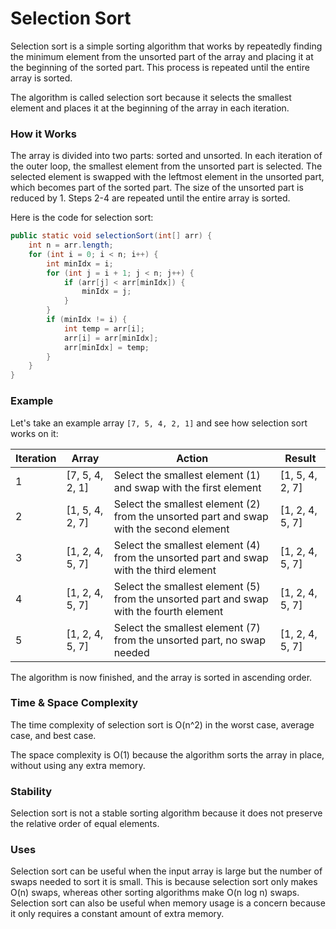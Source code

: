 Selection Sort
=======================================
Selection sort is a simple sorting algorithm that works by repeatedly finding the minimum element from the unsorted part of the array and placing it at the beginning of the sorted part. This process is repeated until the entire array is sorted.

The algorithm is called selection sort because it selects the smallest element and places it at the beginning of the array in each iteration.

### How it Works
The array is divided into two parts: sorted and unsorted.
In each iteration of the outer loop, the smallest element from the unsorted part is selected.
The selected element is swapped with the leftmost element in the unsorted part, which becomes part of the sorted part.
The size of the unsorted part is reduced by 1.
Steps 2-4 are repeated until the entire array is sorted.

Here is the code for selection sort:
```java
public static void selectionSort(int[] arr) {
    int n = arr.length;
    for (int i = 0; i < n; i++) {
        int minIdx = i;
        for (int j = i + 1; j < n; j++) {
            if (arr[j] < arr[minIdx]) {
                minIdx = j;
            }
        }
        if (minIdx != i) {
            int temp = arr[i];
            arr[i] = arr[minIdx];
            arr[minIdx] = temp;
        }
    }
}
```
### Example
Let's take an example array `[7, 5, 4, 2, 1]` and see how selection sort works on it:

| Iteration | Array           | Action                                                                                  | Result          |
|-----------|-----------------|-----------------------------------------------------------------------------------------|-----------------|
| 1         | [7, 5, 4, 2, 1] | Select the smallest element (1) and swap with the first element                         | [1, 5, 4, 2, 7] |
| 2         | [1, 5, 4, 2, 7] | Select the smallest element (2) from the unsorted part and swap with the second element | [1, 2, 4, 5, 7] |
| 3         | [1, 2, 4, 5, 7] | Select the smallest element (4) from the unsorted part and swap with the third element  | [1, 2, 4, 5, 7] |
| 4         | [1, 2, 4, 5, 7] | Select the smallest element (5) from the unsorted part and swap with the fourth element | [1, 2, 4, 5, 7] |
| 5         | [1, 2, 4, 5, 7] | Select the smallest element (7) from the unsorted part, no swap needed                  | [1, 2, 4, 5, 7] |

The algorithm is now finished, and the array is sorted in ascending order.


### Time & Space Complexity
The time complexity of selection sort is O(n^2) in the worst case, average case, and best case.

The space complexity is O(1) because the algorithm sorts the array in place, without using any extra memory.

### Stability
Selection sort is not a stable sorting algorithm because it does not preserve the relative order of equal elements.

### Uses
Selection sort can be useful when the input array is large but the number of swaps needed to sort it is small. This is because selection sort only makes O(n) swaps, whereas other sorting algorithms make O(n log n) swaps. Selection sort can also be useful when memory usage is a concern because it only requires a constant amount of extra memory.